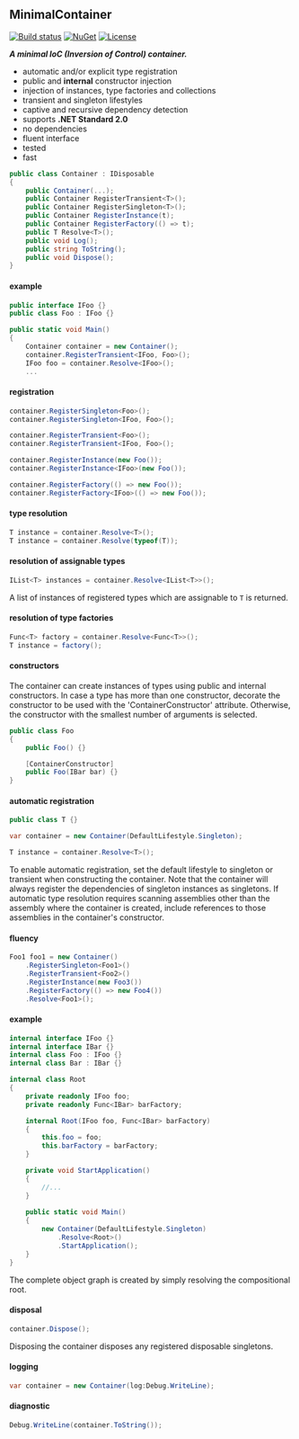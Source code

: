 ## MinimalContainer&nbsp;&nbsp;
[![Build status](https://ci.appveyor.com/api/projects/status/xig5mmbk9lqus99h?svg=true)](https://ci.appveyor.com/project/dshe/StandardContainer)
[![NuGet](https://img.shields.io/nuget/vpre/StandardContainer.svg)](https://www.nuget.org/packages/StandardContainer/)
[![License](https://img.shields.io/badge/license-Apache%202.0-7755BB.svg)](https://opensource.org/licenses/Apache-2.0)

***A minimal IoC (Inversion of Control) container.***
- automatic and/or explicit type registration
- public and **internal** constructor injection
- injection of instances, type factories and collections
- transient and singleton lifestyles
- captive and recursive dependency detection
- supports **.NET Standard 2.0**
- no dependencies
- fluent interface
- tested
- fast
```csharp
public class Container : IDisposable
{
    public Container(...);
    public Container RegisterTransient<T>();
    public Container RegisterSingleton<T>();
    public Container RegisterInstance(t);
    public Container RegisterFactory(() => t);
    public T Resolve<T>();
    public void Log();
    public string ToString();
    public void Dispose();
}
```
#### example
```csharp
public interface IFoo {}
public class Foo : IFoo {}

public static void Main()
{
    Container container = new Container();
    container.RegisterTransient<IFoo, Foo>();
    IFoo foo = container.Resolve<IFoo>();
    ...
```
#### registration
```csharp
container.RegisterSingleton<Foo>();
container.RegisterSingleton<IFoo, Foo>();

container.RegisterTransient<Foo>();
container.RegisterTransient<IFoo, Foo>();

container.RegisterInstance(new Foo());
container.RegisterInstance<IFoo>(new Foo());

container.RegisterFactory(() => new Foo());
container.RegisterFactory<IFoo>(() => new Foo());
```
#### type resolution
```csharp
T instance = container.Resolve<T>();
T instance = container.Resolve(typeof(T));
```
#### resolution of assignable types
```csharp
IList<T> instances = container.Resolve<IList<T>>();
```
A list of instances of registered types which are assignable to `T` is returned.
#### resolution of type factories
```csharp
Func<T> factory = container.Resolve<Func<T>>();
T instance = factory();
```
#### constructors
The container can create instances of types using public and internal constructors. In case a type has more than one constructor, decorate the constructor to be used with the 'ContainerConstructor' attribute. Otherwise, the constructor with the smallest number of arguments is selected.
```csharp
public class Foo
{
    public Foo() {}

    [ContainerConstructor]
    public Foo(IBar bar) {}
}
```
#### automatic registration
```csharp
public class T {}

var container = new Container(DefaultLifestyle.Singleton);

T instance = container.Resolve<T>();
```
To enable automatic registration, set the default lifestyle to singleton or transient when constructing the container. Note that the container will always register the dependencies of singleton instances as singletons. If automatic type resolution requires scanning assemblies other than the assembly where the container is created, include references to those assemblies in the container's constructor.
#### fluency
```csharp
Foo1 foo1 = new Container()
    .RegisterSingleton<Foo1>()
    .RegisterTransient<Foo2>()
    .RegisterInstance(new Foo3())
    .RegisterFactory(() => new Foo4())
    .Resolve<Foo1>();
```
#### example
```csharp
internal interface IFoo {}
internal interface IBar {}
internal class Foo : IFoo {}
internal class Bar : IBar {}

internal class Root
{
    private readonly IFoo foo;
    private readonly Func<IBar> barFactory;

    internal Root(IFoo foo, Func<IBar> barFactory)
    {
        this.foo = foo;
        this.barFactory = barFactory;
    }

    private void StartApplication()
    {
        //...
    }
    
    public static void Main()
    {
        new Container(DefaultLifestyle.Singleton)
            .Resolve<Root>()
            .StartApplication();
    }
}
```
The complete object graph is created by simply resolving the compositional root. 
#### disposal
```csharp
container.Dispose();
```
Disposing the container disposes any registered disposable singletons.
#### logging
```csharp
var container = new Container(log:Debug.WriteLine);
```
#### diagnostic
```csharp
Debug.WriteLine(container.ToString());
```
